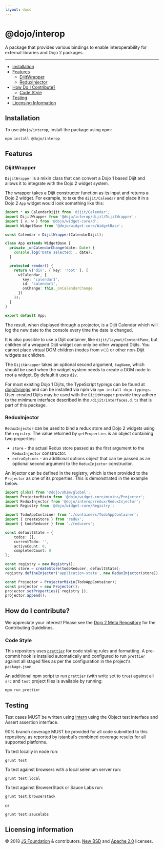 ```yaml
---
layout: docs
---
```


# @dojo/interop

<!-- TODO: change and uncomment
[![Build Status](https://travis-ci.org/dojo/interop.svg?branch=master)](https://travis-ci.org/dojo/interop)
[![codecov](https://codecov.io/gh/dojo/interop/branch/master/graph/badge.svg)](https://codecov.io/gh/dojo/interop)
[![npm version](https://badge.fury.io/js/dojo-<< package-name >>.svg)](http://badge.fury.io/js/%40dojo%2Finterop)
-->

A package that provides various bindings to enable interoperability for external libraries and Dojo 2 packages.

-----

- [Installation](#installation)
- [Features](#features)
  - [DijitWrapper](#dijitwrapper)
  - [ReduxInjector](#reduxinjector)
- [How Do I Contribute?](#how-do-i-contribute)
  - [Code Style](#code-style)
- [Testing](#testing)
- [Licensing Information](#licensing-information)

## Installation

To use `@dojo/interop`, install the package using npm:

```shell
npm install @dojo/interop
```

## Features

### DijitWrapper

`DijitWrapper` is a mixin class that can convert a Dojo 1 based Dijit and allows it to integrate with the Dojo 2 widget system.

The wrapper takes a Dijit constructor function as its input and returns a Dojo 2 widget.  For example, to take the `dijit/Calendar`
and place it in a Dojo 2 `App` widget would look something like this:

```ts
import * as CalendarDijit from 'dijit/Calendar';
import DijitWrapper from '@dojo/interop/dijit/DijitWrapper';
import { v, w } from '@dojo/widget-core/d';
import WidgetBase from '@dojo/widget-core/WidgetBase';

const Calendar = DijitWrapper(CalendarDijit);

class App extends WidgetBase {
  private _onCalendarChange(date: Date) {
    console.log('Date selected:', date);
  }

  protected render() {
    return v('div', { key: 'root' }, [
      w(Calendar, {
        key: 'calendar1',
        id: 'calendar1',
        onChange: this._onCalendarChange
      })
    ]);
  }
}

export default App;
```

The result, when displayed through a projector, is a Dijit Calendar which will log the new date to the console every time the date is changed.

It is also possible to use a Dijit container, like `dijit/layout/ContentPane`, but children of a wrapped Dijit widget can only be other
wrapped Dijits.  You cannot place virtual DOM children (nodes from `v()`) or other non-Dijit widgets as children.

The `DijitWrapper` takes an optional second argument, `tagName`, which should be used when the widget system needs to create a DOM node to root a widget.  By default it uses `div`.

For most existing Dojo 1 Dijits, the TypeScript typings can be found at [dojo/typings](https://github.com/dojo/typings) and can be installed via npm via `npm install dojo-typings`.  User-created Dijits may be used with the `DijitWrapper` provide they adhere to the minimum interface described in the `/dijit/interfaces.d.ts` that is part of this package.

### ReduxInjector

`ReduxInjector` can be used to bind a redux store and Dojo 2 widgets using the `registry`. The value returned by `getProperties` is an object containing two properties:

* `store` - the actual Redux store passed as the first argument to the `ReduxInjector` constructor.
* `extraOptions` - an additional options object that can be passed as an optional second argument to the `ReduxInjector` constructor.

An injector can be defined in the registry, which is then provided to the `Projector` as one of its properties. This is demonstrated in the example below.

```typescript
import global from '@dojo/shim/global';
import ProjectorMixin from '@dojo/widget-core/mixins/Projector';
import ReduxInjector from '@dojo/interop/redux/ReduxInjector';
import Registry from '@dojo/widget-core/Registry';

import TodoAppContainer from './containers/TodoAppContainer';
import { createStore } from 'redux';
import { todoReducer } from './reducers';

const defaultState = {
	todos: [],
	currentTodo: '',
	activeCount: 0,
	completedCount: 0
};

const registry = new Registry();
const store = createStore(todoReducer, defaultState);
registry.defineInjector('application-state', new ReduxInjector(store));

const Projector = ProjectorMixin(TodoAppContainer);
const projector = new Projector();
projector.setProperties({ registry });
projector.append();
```

## How do I contribute?

We appreciate your interest!  Please see the [Dojo 2 Meta Repository](https://github.com/dojo/meta#readme) for the
Contributing Guidelines.

### Code Style

This repository uses [`prettier`](https://prettier.io/) for code styling rules and formatting. A pre-commit hook is installed automatically and configured to run `prettier` against all staged files as per the configuration in the project's `package.json`.

An additional npm script to run `prettier` (with write set to `true`) against all `src` and `test` project files is available by running:

```bash
npm run prettier
```

## Testing

Test cases MUST be written using [Intern](https://theintern.github.io) using the Object test interface and Assert assertion interface.

90% branch coverage MUST be provided for all code submitted to this repository, as reported by istanbul’s combined coverage results for all supported platforms.

To test locally in node run:

`grunt test`

To test against browsers with a local selenium server run:

`grunt test:local`

To test against BrowserStack or Sauce Labs run:

`grunt test:browserstack`

or

`grunt test:saucelabs`

## Licensing information

© 2018 [JS Foundation](https://js.foundation/) & contributors. [New BSD](http://opensource.org/licenses/BSD-3-Clause) and [Apache 2.0](https://opensource.org/licenses/Apache-2.0) licenses.
